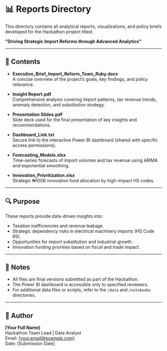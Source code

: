 # 📊 Reports Directory

This directory contains all analytical reports, visualizations, and policy briefs developed for the Hackathon project titled:

**"Driving Strategic Import Reforms through Advanced Analytics"**

---

## 📁 Contents

- **Executive_Brief_Import_Reform_Team_Ruby.docx**  
  A concise overview of the project’s goals, key findings, and policy relevance.

- **Insight Report.pdf**  
  Comprehensive analysis covering import patterns, tax revenue trends, anomaly detection, and substitution strategy.

- **Presentation Slides.pdf**  
  Slide deck used for the final presentation of key insights and recommendations.

- **Dashboard_Link.txt**  
  Secure link to the interactive Power BI dashboard (shared with specific access permissions).

- **Forecasting_Models.xlsx**  
  Time-series forecasts of import volumes and tax revenue using ARIMA and exponential smoothing.

- **Innovation_Prioritization.xlsx**  
  Strategic ₦100B innovation fund allocation by high-impact HS codes.

---

## 🔍 Purpose

These reports provide data-driven insights into:

- Taxation inefficiencies and revenue leakage.
- Strategic dependency risks in electrical machinery imports (HS Code 85).
- Opportunities for import substitution and industrial growth.
- Innovation funding priorities based on fiscal and trade impact.

---

## 📌 Notes

- All files are final versions submitted as part of the Hackathon.
- The Power BI dashboard is accessible only to specified reviewers.
- For additional data files or scripts, refer to the `/data` and `/notebooks` directories.

---

## 👤 Author

**[Your Full Name]**  
Hackathon Team Lead | Data Analyst  
Email: [your.email@example.com]  
Date: [Submission Date]

